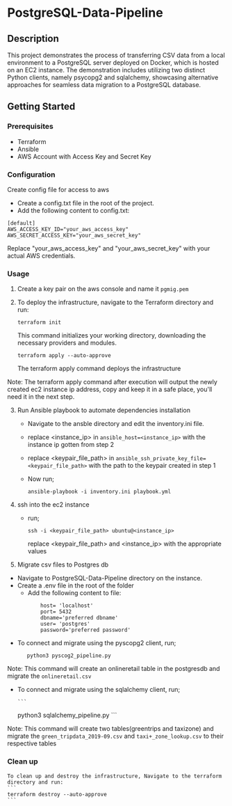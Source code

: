 # PostgreSQL-Data-Pipeline

## Description
This project demonstrates the process of transferring CSV data from a local environment to a PostgreSQL server deployed on Docker, which is hosted on an EC2 instance.
The demonstration includes utilizing two distinct Python clients, namely psycopg2 and sqlalchemy, showcasing alternative approaches for seamless data migration to a PostgreSQL database.

## Getting Started

### Prerequisites
- Terraform
- Ansible
- AWS Account with Access Key and Secret Key

### Configuration
Create config file for access to aws
  - Create a config.txt file in the root of the project.
  - Add the following content to config.txt:
  ```
  [default]
  AWS_ACCESS_KEY_ID="your_aws_access_key"
  AWS_SECRET_ACCESS_KEY="your_aws_secret_key"
  ```
  Replace "your_aws_access_key" and "your_aws_secret_key" with your actual AWS credentials.


### Usage

1. Create a key pair on the aws console and name it `pgmig.pem`
2. To deploy the infrastructure, navigate to the Terraform directory and run:
    ```
    terraform init
    ```
    This command initializes your working directory, downloading the necessary providers and modules.
    
    ```
    terraform apply --auto-approve
    ```
    The terraform apply command deploys the infrastructure
    
Note: The terraform apply command after execution will output the newly created ec2 instance ip address, copy and keep it in a safe place, you'll need it in the next step.

3. Run Ansible playbook to automate dependencies installation
    - Navigate to the ansble directory and edit the inventory.ini file.
    - replace <instance_ip> in `ansible_host=<instance_ip>` with the instance ip gotten from step 2
    - replace <keypair_file_path> in `ansible_ssh_private_key_file=<keypair_file_path>` with the path to the keypair created in step 1
    - Now run;
      
        ```
        ansible-playbook -i inventory.ini playbook.yml
        ```
        
4. ssh into the ec2 instance
   - run;
      ```
      ssh -i <keypair_file_path> ubuntu@<instance_ip>
      ```
      replace <keypair_file_path> and <instance_ip> with the appropriate values

5. Migrate csv files to Postgres db
  - Navigate to PostgreSQL-Data-Pipeline directory on the instance.
  - Create a .env file in the root of the folder
      - Add the following content to file:
        ```
            host= 'localhost'
            port= 5432
            dbname='preferred dbname'
            user= 'postgres'
            password='preferred password'
        ```
- To connect and migrate using the pyscopg2 client, run;
  ```
     python3 pyscog2_pipeline.py
  ```
Note: This command will create an onlineretail table in the postgresdb and migrate the `onlineretail.csv`

- To connect and migrate using the sqlalchemy client, run;
  
      ```
     python3 sqlalchemy_pipeline.py
      ```
  
Note: This command will create two tables(greentrips and taxizone) and migrate the `green_tripdata_2019-09.csv` and `taxi+_zone_lookup.csv` to their respective tables

### Clean up
    To clean up and destroy the infrastructure, Navigate to the terraform directory and run:
    ```
    terraform destroy --auto-approve
    ```
